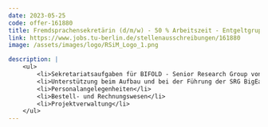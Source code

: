 ```yaml
---
date: 2023-05-25
code: offer-161880
title: Fremdsprachensekretärin (d/m/w) - 50 % Arbeitszeit - Entgeltgruppe 7 TV-L Berliner Hochschulen
link: https://www.jobs.tu-berlin.de/stellenausschreibungen/161880
image: /assets/images/logo/RSiM_Logo_1.png

description: |
    <ul>
        <li>Sekretariatsaufgaben für BIFOLD - Senior Research Group von Professorin Demir</li>
        <li>Unterstützung beim Aufbau und bei der Führung der SRG BigEarth</li>
        <li>Personalangelegenheiten</li>
        <li>Bestell- und Rechnungswesen</li>
        <li>Projektverwaltung</li>
    </ul>
---
```

